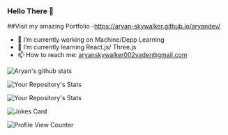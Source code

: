 ### Hello There 👋

<!--
**aryan-skywalker/aryan-skywalker** is a ✨ _special_ ✨ repository because its `README.md` (this file) appears on your GitHub profile.

Here are some ideas to get you started:

- 🔭 I’m currently working on ...
- 🌱 I’m currently learning ...
- 👯 I’m looking to collaborate on ...
- 🤔 I’m looking for help with ...
- 💬 Ask me about ...
- 📫 How to reach me: ...
- 😄 Pronouns: ...
- ⚡ Fun fact: ...
-->
##Visit my amazing Portfolio
-https://aryan-skywalker.github.io/aryandev/

- 🔭 I’m currently working on Machine/Depp Learning
- 🌱 I’m currently learning React.js/ Three.js
- 📫 How to reach me: aryanskywalker002vader@gmail.com


![Aryan's github stats](https://github-readme-stats.vercel.app/api?username=aryan-skywalker)


![Your Repository's Stats](https://github-readme-stats.vercel.app/api/top-langs/?username=aryan-skywalker&theme=blue-green)


![Your Repository's Stats](https://contrib.rocks/image?repo=aryan-skywalker/aryandev)


![Jokes Card](https://readme-jokes.vercel.app/api)


![Profile View Counter](https://komarev.com/ghpvc/?username=aryan-skywalker)


